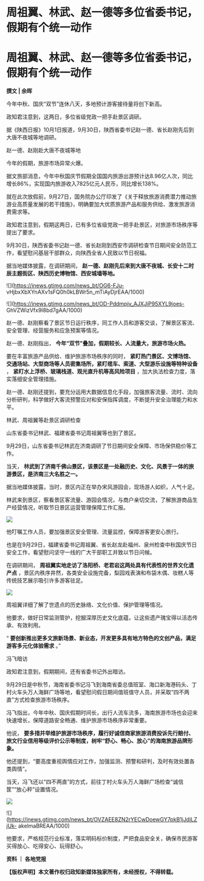 # 周祖翼、林武、赵一德等多位省委书记，假期有个统一动作

# 周祖翼、林武、赵一德等多位省委书记，假期有个统一动作

**撰文 | 余晖**

今年中秋、国庆“双节”连休八天，多地预计游客接待量将创下新高。

政知君注意到，这两日，多位省级党政一把手赴景区调研。

据《陕西日报》10月1日报道，9月30日，陕西省委书记赵一德、省长赵刚先后到大唐不夜城等地调研。

赵一德、赵刚赴大唐不夜城等地

今年的假期，旅游市场异常火爆。

据文旅部消息，今年中秋国庆节假期全国国内旅游出游预计达8.96亿人次，同比增长86%，实现国内旅游收入7825亿元人民币，同比增长138%。

就在此次放假前，9月27日，国务院办公厅印发了《关于释放旅游消费潜力推动旅游业高质量发展的若干措施》，明确要加大优质旅游产品和服务供给、激发旅游消费需求等。

政知君注意到，假期这两日，已有多位省级党政一把手赴景区，对旅游市场秩序等提出了要求。

9月30日，陕西省委书记赵一德、省长赵刚到西安市调研检查节日期间安全防范工作，看望慰问基层干部群众，向陕西全省人民致以节日祝福。

据当地媒体披露，在调研期间， **赵一德、赵刚先后来到大唐不夜城、长安十二时辰主题街区、陕西历史博物馆、西安城墙等地。**

![](https://inews.gtimg.com/news_bt/OG6-FJu-
vHjbxXbXYnAXv1sFQ0h0kLBWr5n_mTiAyDjrEAA/1000)

![](https://inews.gtimg.com/news_bt/OD-Pddmpjv_AJXJiP95XYL9joes-
GhVZWizVfx9I8bd7gAA/1000)

赵一德、赵刚察看了景区节日运行秩序，同工作人员和游客交谈，了解景区客流、安全管理、经营服务和应急预案等情况。

赵一德、赵刚指出， **今年“双节”叠加，假期较长、人流量大，旅游市场火热。**

要在丰富旅游产品供给、维护旅游市场秩序的同时， **紧盯热门景区、文博场馆、交通场站、大型商场等人员密集场所，紧盯缆车、索道、大型游乐设施等特种设备** ，
**紧盯水上浮桥、玻璃栈道、观光直升机等高风险项目** ，加大执法检查力度，落实落细安全管理措施。

赵一德、赵刚还提到，要充分运用大数据信息化手段，加强旅客流量、流时、流向分析研判，科学做好大客流预警应对和安保指挥调度，不断提升安全治理能力和水平。

林武、周祖翼等赴景区调研检查

山东省委书记林武、福建省委书记周祖翼等也到了景区。

9月29日，山东省委书记林武在济南调研了节日期间安全保障、市场保供稳价等工作。

当天， **林武到了济南千佛山景区，该景区是一处融历史、文化、风景于一体的旅游景区，是济南三大名胜之一。**

据当地媒体披露，当时，景区内正在举办宋风游园会，现场游人如织，人气十足。

林武来到景区，察看景区客流量、游园会情况，与商户亲切交流，了解旅游商品生产经营情况，听取节日景区运营管理保障工作汇报。

![](https://inews.gtimg.com/news_bt/OaWJsAlxk_Jp1T_uya9xQo1E2ULRyF4ijzNzEeNPgICdEAA/1000)

他叮嘱工作人员，要加强景区安全管理、流量监控，保障游客更安心旅行。

也是在9月29日，福建省委书记周祖翼、省长赵龙赴福州、泉州检查中秋国庆节日安全工作，看望慰问坚守一线的广大干部职工并致以节日问候。

在调研期间， **周祖翼实地走访了洛阳桥、老君岩这两处具有代表性的世界文化遗产点**
，景区内秩序井然，各类安全设施完备，梨园戏表演和布袋木偶、妆糕人等传统技艺展示吸引许多游客驻足。

![](https://inews.gtimg.com/news_bt/OomK2N55Wxl9KFkIXAuTW8Blm_Ob_t7vM2ZHWlNMvlzQ0AA/1000)

周祖翼详细了解了世遗点的历史脉络、文化价值、保护管理等情况。

他要求，做好日常监测管护，挖掘深厚历史文化底蕴，让这些遗产瑰宝得以活态传承、有效利用。

“ **要创新推出更多文旅新场景、新业态，开发更多具有地方特色的文创产品，满足游客多元化体验需求** 。”

冯飞暗访

政知君注意到，假期期间，还有省委书记外出暗访。

9月29日是中秋节，海南省委书记冯飞到海南省委总值班室、海口新海港码头、丁村火车头万人海鲜广场等地，看望慰问假日期间值班值守人员，并采取“四不两直”方式检查旅游市场秩序。

冯飞指出，今年中秋、国庆假期时间长，出行人流车流多，海南旅游市场也会迎来快速增长，保障道路安全畅通、维护旅游市场秩序非常重要。

他说， **要多措并举维护旅游市场秩序，履行好诚信商家旅游消费投诉先行赔付、旅文行业信用等级评价公示等制度，树牢“舒心、畅心、放心”的海南旅游品牌形象。**

他还提到，“要高度重视舆情应对工作，加强监测、预警和研判，及时有效处置各类舆情”。

当天，冯飞还以“四不两直”的方式，前往丁村火车头万人海鲜广场检查“诚信筐”“放心秤”设置情况。

![](https://inews.gtimg.com/news_bt/OONO50UPRcIwTjkxwyIX2qJmmSZ1t9uDBMnRchh6KhbH0AA/1000)

![](https://inews.gtimg.com/news_bt/OVZAEE8ZN2rYECwDoewGY7pkB1jJdiLZjUk-
akelmaBREAA/1000)

他要求，严格规范行业标准，落实明码标价制度，严把食品安全关，确保市民游客买得放心、吃得安心、玩得舒心。

**资料 ｜ 各地党报**

**【版权声明】本文著作权归政知新媒体独家所有，未经授权，不得转载。**

